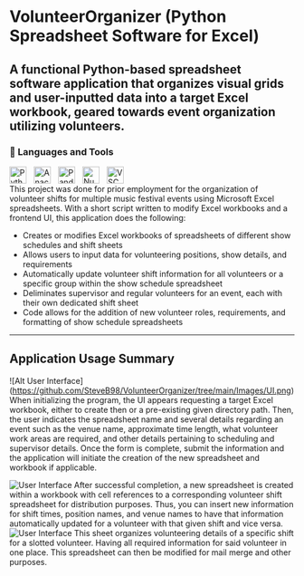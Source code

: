 # VolunteerOrganizer (Python Spreadsheet Software for Excel)

## A functional Python-based spreadsheet software application that organizes visual grids and user-inputted data into a target Excel workbook, geared towards event organization utilizing volunteers.

### :toolbox: Languages and Tools
<img align="left" alt="Python" width="30px" style="padding-right:10px;" src="https://cdn.jsdelivr.net/gh/devicons/devicon/icons/python/python-original.svg">
<img align="left" alt="Anaconda" width="30px" style="padding-right:10px;" src="https://cdn.jsdelivr.net/gh/devicons/devicon/icons/adonisjs/adonisjs-original.svg">
<img align="left" alt="Pandas" width="30px" style="padding-right:10px;" src="https://cdn.jsdelivr.net/gh/devicons/devicon/icons/pandas/pandas-original.svg">
<img align="left" alt="NumPY" width="30px" style="padding-right:10px;" src="https://cdn.jsdelivr.net/gh/devicons/devicon/icons/numpy/numpy-original.svg">
<img align="left" alt="VSCode" width="30px" style="padding-right:10px;" src="https://cdn.jsdelivr.net/gh/devicons/devicon/icons/vscode/vscode-original.svg">
<br #/>

This project was done for prior employment for the organization of volunteer shifts for multiple music festival events using Microsoft Excel spreadsheets. With a short script written to modify Excel workbooks and a frontend UI, this application does the following:

* Creates or modifies Excel workbooks of spreadsheets of different show schedules and shift sheets
* Allows users to input data for volunteering positions, show details, and requirements
* Automatically update volunteer shift information for all volunteers or a specific group within the show schedule spreadsheet
* Deliminates supervisor and regular volunteers for an event, each with their own dedicated shift sheet
* Code allows for the addition of new volunteer roles, requirements, and formatting of show schedule spreadsheets

---
## Application Usage Summary
![Alt User Interface] (https://github.com/SteveB98/VolunteerOrganizer/tree/main/Images/UI.png)
When initializing the program, the UI appears requesting a target Excel workbook, either to create then or a pre-existing given directory path. Then, the user indicates the spreadsheet name and several details regarding an event such as the venue name, approximate time length, what volunteer work areas are required, and other details pertaining to scheduling and supervisor details. Once the form is complete, submit the information and the application will initiate the creation of the new spreadsheet and workbook if applicable.

<img alt="User Interface" src="https://github.com/SteveB98/VolunteerOrganizer/tree/main/Images/Show_Schedule.png">
After successful completion, a new spreadsheet is created within a workbook with cell references to a corresponding volunteer shift spreadsheet for distribution purposes. Thus, you can insert new information for shift times, position names, and venue names to have that information automatically updated for a volunteer with that given shift and vice versa.

<img alt="User Interface" src="https://github.com/SteveB98/VolunteerOrganizer/tree/main/Images/Volunteer_Shifts.png">
This sheet organizes volunteering details of a specific shift for a slotted volunteer. Having all required information for said volunteer in one place. This spreadsheet can then be modified for mail merge and other purposes.
